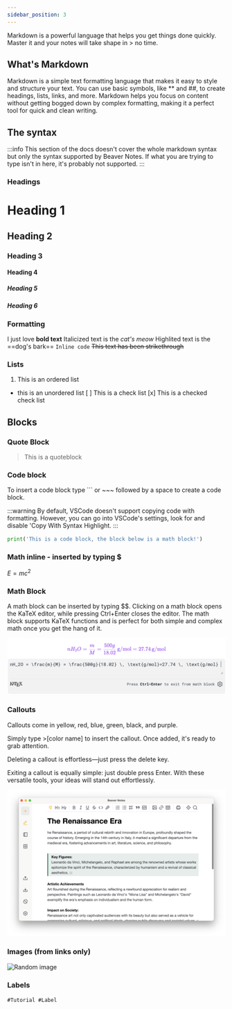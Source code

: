 ```yaml
---
sidebar_position: 3
---
```


Markdown is a powerful language that helps you get things
done quickly. Master it and your notes will take shape in  > no time.

## What's Markdown

Markdown is a simple text formatting language that makes it easy to style and structure your text. You can use basic symbols, like ** and ##, to create headings, lists, links, and more. Markdown helps you focus on content without getting bogged down by complex formatting, making it a perfect tool for quick and clean writing.

## The syntax

:::info
This section of the docs doesn't cover the whole markdown syntax but only the syntax supported by Beaver Notes. If what you are trying to type isn't in here, it's probably not supported.
:::

### Headings

# Heading 1
## Heading 2
### Heading 3
#### Heading 4
##### Heading 5
##### Heading 6

### Formatting

I just love **bold text**
Italicized text is the *cat's meow*
Highlited text is the ==dog's bark==
`Inline code`
~~This text has been strikethrough~~

### Lists
1. This is an ordered list
- this is an unordered list
[ ] This is a check list
[x] This is a checked check list

## Blocks

### Quote Block

> This is a quoteblock

### Code block

To insert a code block type ``` or ~~~ followed by a space to create a code block.

:::warning
By default, VSCode doesn't support copying code with formatting. However, you can go into VSCode's settings, look for and disable 'Copy With Syntax Highlight.
:::

```python
print('This is a code block, the block below is a math block!')
```

### Math inline - inserted by typing $

$E=mc^2$

### Math Block

A math block can be inserted by typing $$. Clicking on a math block opens the KaTeX editor, while pressing Ctrl+Enter closes the editor. The math block supports KaTeX functions and is perfect for both simple and complex math once you get the hang of it.

![Katex Example](./imgs/Katex%20example.png)

### Callouts

Callouts come in yellow, red, blue, green, black, and purple. 

Simply type >[color name] to insert the callout. Once added, it's ready to grab attention.

Deleting a callout is effortless—just press the delete key.

Exiting a callout is equally simple: just double press Enter. With these versatile tools, your ideas will stand out effortlessly.

![Callout Example](./imgs/Callout%20Example.png)

### Images (from links only)

![Random image](https://picsum.photos/800/400)

### Labels

```markdown
#Tutorial #Label
```